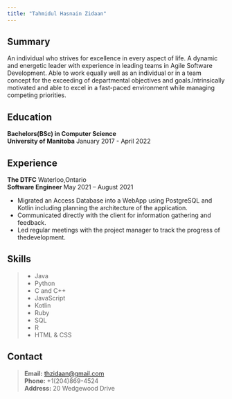 ```yaml
---
title: "Tahmidul Hasnain Zidaan"
---
```



## Summary
An individual who strives for excellence in every aspect of life. A dynamic
and energetic leader with experience in leading teams in Agile Software Development.
Able to work equally well as an individual or in a team concept for the exceeding of
departmental objectives and goals.Intrinsically motivated and able to excel in a
fast-paced environment while managing competing priorities.

## Education
**Bachelors(BSc) in Computer Science**                                                  
**University of Manitoba**  January  2017 - April  2022  <br/>


## Experience
**The DTFC** Waterloo,Ontario <br/>
**Software Engineer**               May 2021 – August 2021
 * Migrated an Access Database into a WebApp using PostgreSQL and Kotlin including planning the architecture of the application.
 * Communicated directly with the client for information gathering
and feedback.
 * Led regular meetings with the project manager to track the progress of thedevelopment.


## Skills
> * Java
> * Python
> * C and C++
> * JavaScript
> * Kotlin
> * Ruby
> * SQL
> * R
> * HTML & CSS


## Contact
> **Email:** thzidaan@gmail.com <br/>
> **Phone:** +1(204)869-4524 <br/>
> **Address:** 20 Wedgewood Drive
